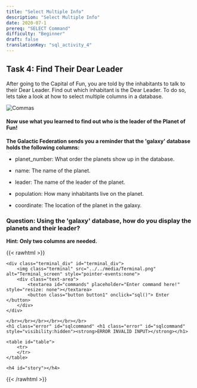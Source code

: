 ```yaml
---
title: "Select Multiple Info"
description: "Select Multiple Info"
date: 2020-07-1
prereq: "SELECT Command"
difficulty: "Beginner"
draft: false
translationKey: "sql_activity_4"
---
```

<!-- Links for javascript and CSS needed for drop down logic -->
<link rel="stylesheet" href="../../default/_default.css" type="text/css"></link>
<link rel="stylesheet" href="../_activity4.css" type="text/css"></link>
<script type="text/javascript" src="../../default/_default.js"></script>
<script type="text/javascript" src="../_activity4.js"></script>
<script type="text/javascript" src="../../default/alasql.js"></script>


<script>
	alasql("CREATE TABLE galaxy(planet_number INT, name STRING, leader STRING, population INT, coordinates INT)");
	alasql("INSERT INTO galaxy VALUES (1,'Puzzle Land','Thomas Stewart',1000,1)");
	alasql("INSERT INTO galaxy VALUES (2,'Planet of Mold','Lucy Stewart',9000,3)");
	alasql("INSERT INTO galaxy VALUES (3,'Ice Cream Freezer Land','James Dunkeld',2000,5)");
	alasql("INSERT INTO galaxy VALUES (4,'Planet of Fun','Olivia Windsor',2000,6)");
	alasql("INSERT INTO galaxy VALUES (5,'Desert Quadrant','Chloe Canmore',6000,7)");
	alasql("INSERT INTO galaxy VALUES (6,'Planet of Boredom',' ',9000,8)");

	<!-- crashes site here-->
	alasql("INSERT INTO galaxy VALUES (7,'Nebula Planet','Harry Windsor',6000,9)");
	alasql("INSERT INTO galaxy VALUES (8,'Ocean World','Oliver Stuart',1000,10)");
	alasql("INSERT INTO galaxy VALUES (9,'Space Zone',' ',0,11)");
	alasql("INSERT INTO galaxy VALUES (10,'Eeh-Eeh','Amelia Tudor',9000,24)");
	alasql("INSERT INTO galaxy VALUES (11,'Planet of Pizza',' ',1000,27)");
	alasql("INSERT INTO galaxy VALUES (12,'Planet of Tacos','Jack Planta',0,60)");
</script>

<!-- Embed YouTube Video Link here when ready -->

## Task 4: Find Their Dear Leader

After going to the Capital of Fun, you are told by the inhabitants to talk to their Dear Leader. Find out which inhabitant is the Dear Leader.
To do so, lets take a look at how to select multiple columns in a database.

![Commas](../assets/Commas.png)

#### Now use what you learned to find out who is the leader of the Planet of Fun!
**The Galactic Federation sends you a reminder that the 'galaxy' database holds the following columns:**

* planet_number: What order the planets show up in the database.

* name: The name of the planet.

* leader: The name of the leader of the planet.

* population: How many inhabitants live on the planet.

* coordinate: The location of the planet in the galaxy.

### Question: Using the 'galaxy' database, how do you display the planets and their leader?
**Hint: Only two columns are needed.**

<!-- SQL Type In Activity -->
{{< rawhtml >}}
	
	<div class="terminal_div" id="terminal_div">
		<img class="terminal" src="../../media/Terminal.png" alt="Terminal_screen" style="pointer-events:none">
		<div class="text-area">
			<textarea id="commands" placeholder="Enter command here!" style="resize: none"></textarea>
			<button class="button button1" onclick="sql()">	Enter </button>
		</div>
	</div>
	
	</br></br></br></br></br></br>
	<h1 class="error" id="sqlcommand" <h1 class="error" id="sqlcommand" style="visibility:hidden"><strong>ERROR INVALID INPUT></strong></h1>
	
	<table id="table">
		<tr>
		</tr>
	</table>
	
	<h4 id="story"></h4>
	
{{< /rawhtml >}}

<p>  </p>

